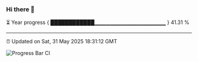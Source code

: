 ### Hi there 👋

⏳ Year progress { ████████████▁▁▁▁▁▁▁▁▁▁▁▁▁▁▁▁▁▁ } 41.31 %

---

⏰ Updated on Sat, 31 May 2025 18:31:12 GMT

![Progress Bar CI](https://github.com/ZhaoGui/ZhaoGui/workflows/Progress%20Bar%20CI/badge.svg)
